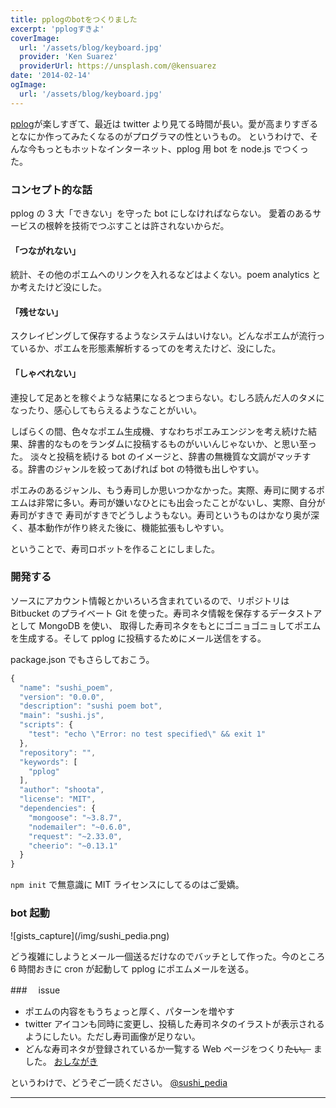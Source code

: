 ```yaml
---
title: pplogのbotをつくりました
excerpt: 'pplogすきよ'
coverImage:
  url: '/assets/blog/keyboard.jpg'
  provider: 'Ken Suarez'
  providerUrl: https://unsplash.com/@kensuarez
date: '2014-02-14'
ogImage:
  url: '/assets/blog/keyboard.jpg'
---
```


[pplog](https://www.pplog.net)が楽しすぎて、最近は twitter より見てる時間が長い。愛が高まりすぎるとなにか作ってみたくなるのがプログラマの性というもの。
というわけで、そんな今もっともホットなインターネット、pplog 用 bot を node.js でつくった。

<span class="more"></span>

### コンセプト的な話

pplog の 3 大「できない」を守った bot にしなければならない。
愛着のあるサービスの根幹を技術でつぶすことは許されないからだ。

#### 「つながれない」

統計、その他のポエムへのリンクを入れるなどはよくない。poem analytics とか考えたけど没にした。

#### 「残せない」

スクレイピングして保存するようなシステムはいけない。どんなポエムが流行っているか、ポエムを形態素解析するってのを考えたけど、没にした。

#### 「しゃべれない」

連投して足あとを稼ぐような結果になるとつまらない。むしろ読んだ人のタメになったり、感心してもらえるようなことがいい。

しばらくの間、色々なポエム生成機、すなわちポエみエンジンを考え続けた結果、辞書的なものをランダムに投稿するものがいいんじゃないか、と思い至った。
淡々と投稿を続ける bot のイメージと、辞書の無機質な文調がマッチする。辞書のジャンルを絞ってあげれば bot の特徴も出しやすい。

ポエみのあるジャンル、もう寿司しか思いつかなかった。実際、寿司に関するポエムは非常に多い。寿司が嫌いなひとにも出会ったことがないし、実際、自分が寿司がすきで
寿司がすきでどうしようもない。寿司というものはかなり奥が深く、基本動作が作り終えた後に、機能拡張もしやすい。

ということで、寿司ロボットを作ることにしました。

### 開発する

ソースにアカウント情報とかいろいろ含まれているので、リポジトリは Bitbucket のプライベート Git を使った。寿司ネタ情報を保存するデータストアとして MongoDB を使い、
取得した寿司ネタをもとにゴニョゴニョしてポエムを生成する。そして pplog に投稿するためにメール送信をする。

package.json でもさらしておこう。

```javascript
{
  "name": "sushi_poem",
  "version": "0.0.0",
  "description": "sushi poem bot",
  "main": "sushi.js",
  "scripts": {
    "test": "echo \"Error: no test specified\" && exit 1"
  },
  "repository": "",
  "keywords": [
    "pplog"
  ],
  "author": "shoota",
  "license": "MIT",
  "dependencies": {
    "mongoose": "~3.8.7",
    "nodemailer": "~0.6.0",
    "request": "~2.33.0",
    "cheerio": "~0.13.1"
  }
}
```

`npm init` で無意識に MIT ライセンスにしてるのはご愛嬌。

### bot 起動

<div class="lg-img">![gists_capture](/img/sushi_pedia.png)</div>

どう複雑にしようとメール一個送るだけなのでバッチとして作った。今のところ 6 時間おきに cron が起動して pplog にポエムメールを送る。

###　 issue

- ポエムの内容をもうちょっと厚く、パターンを増やす
- twitter アイコンも同時に変更し、投稿した寿司ネタのイラストが表示されるようにしたい。ただし寿司画像が足りない。
- どんな寿司ネタが登録されているか一覧する Web ページをつくり~~たい。~~ ました。 [おしながき](http://anaguma.org/sushi)

というわけで、どうぞご一読ください。
[@sushi_pedia](https://www.pplog.net/u/sushi_pedia)

---
